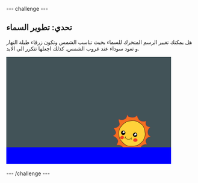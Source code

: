 --- challenge ---

## تحدي: تطوير السماء

هل يمكنك تغيير الرسم المتحرك للسماء بحيث تناسب الشمس وتكون زرقاء طيلة النهار و تعود سوداء عند غروب الشمس. كذلك اجعلها تتكرر الى الابد.

![لقطة شاشة](images/sunrise-sky-challenge.png)

--- /challenge ---